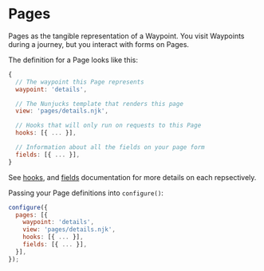 # Pages

Pages as the tangible representation of a Waypoint. You visit Waypoints during a journey, but you interact with forms on Pages.

The definition for a Page looks like this:

```javascript
{
  // The waypoint this Page represents
  waypoint: 'details',

  // The Nunjucks template that renders this page
  view: 'pages/details.njk',

  // Hooks that will only run on requests to this Page
  hooks: [{ ... }],

  // Information about all the fields on your page form
  fields: [{ ... }],
}
```

See [hooks](hooks.md), and [fields](fields.md) documentation for more details on each repsectively.

Passing your Page definitions into `configure()`:

```javascript
configure({
  pages: [{
    waypoint: 'details',
    view: 'pages/details.njk',
    hooks: [{ ... }],
    fields: [{ ... }],
  }],
});
```
